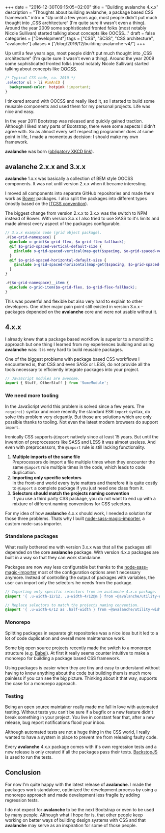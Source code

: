 +++
date = "2016-12-30T09:15:05+02:00"
title = "Building avalanche 4.x.x"
description = "Thoughts about building avalanche, a package based CSS framework."
intro = "Up until a few years ago, most people didn't put much thought into „CSS architecture“ (I'm quite sure it wasn't even a thing). Around the year 2009 some sophisticated fronted folks (most notably Nicole Sullivan) started talking about concepts like OOCSS..."
draft = false
categories = ["Development"]
tags = ["CSS", "SCSS", "CSS architecture", "avalanche"]
aliases = ["/blog/2016/12/building-avalanche-v4/"]
+++

Up until a few years ago, most people didn't put much thought into „CSS architecture“ (I'm quite sure it wasn't even a thing). Around the year 2009 some sophisticated fronted folks (most notably Nicole Sullivan) started talking about concepts like [OOCSS](http://de.slideshare.net/stubbornella/object-oriented-css).

```css
/* Typical CSS code, ca. 2010 */
.selector ul > li #imAnID {
  background-color: hotpink !important;
}
```

I tinkered around with OOCSS and really liked it, so I started to build some reusable components and used them for my personal projects. Life was nice and easy.

In the year 2011 Bootstrap was released and quickly gained traction. Although I liked many parts of Bootstrap, there were some aspects I didn't agree with. So as almost every self respecting programmer does at some point in life, I made a momentous decision: I should make my own framework.

**avalanche** was born ([obligatory XKCD link](https://xkcd.com/927/)).

## avalanche 2.x.x and 3.x.x
**avalanche** 1.x.x was basically a collection of BEM style OOCSS components. It was not until version 2.x.x when it became interesting.

I moved all components into separate GitHub repositories and made them work as [Bower](https://bower.io/) packages. I also split the packages into different types (mostly based on the [ITCSS convention](http://csswizardry.net/talks/2014/11/itcss-dafed.pdf)).

The biggest change from version 2.x.x to 3.x.x was the switch to NPM instead of Bower. With version 3.x.x I also tried to use SASS to it's limits and made almost every aspect of the packages configurable.

```scss
// 3.x.x example code (grid object package).
.#{$o-grid-namespace} {
  @include o-grid($o-grid-flex, $o-grid-flex-fallback);
  @if $o-grid-spaced-vertical-default-size {
    @include o-grid-spaced-vertical(map-get($spacing, $o-grid-spaced-vertical-default-size), '.#{$o-grid-namespace}__item');
  }
  @if $o-grid-spaced-horizontal-default-size {
    @include o-grid-spaced-horizontal(map-get($spacing, $o-grid-spaced-horizontal-default-size), '.#{$o-grid-namespace}__item');
  }
}

.#{$o-grid-namespace}__item {
  @include o-grid-item($o-grid-flex, $o-grid-flex-fallback);
}
```

This was powerful and flexible but also very hard to explain to other developers. One other major pain point still existed in version 3.x.x – packages depended on the **avalanche** core and were not usable without it.

## 4.x.x
I already knew that a package based workflow is superior to a monolithic approach but one thing I learned from my experiences building and using **avalanche** was: it is very hard to build reusable packages.

One of the biggest problems with package based CSS workflows I encountered is, that CSS and even SASS or LESS, do not provide all the tools necessary to efficiently integrate packages into your project.

```js
// JavaScript modules are awesome.
import { Stuff, OtherStuff } from 'SomeModule';
```

### We need more tooling
In the JavaScript world this problem is solved since a few years. The `require()` syntax and more recently the standard ES6 `import` syntax, do solve this problem very elegantly. But those are solutions which are only possible thanks to tooling. Not even the latest modern browsers do support `import`.

Ironically CSS supports `@import` natively since at least 15 years. But until the invention of preprocessors like SASS and LESS it was almost useless. And even with preprocessors, the `@import` rule is still lacking functionality.

1. **Multiple imports of the same file**  
Preprocessors do import a file multiple times when they encounter the same `@import` rule multiple times in the code, which leads to code duplication.
2. **Importing only specific selectors**  
In the front-end world every byte matters and therefore it is quite costly to `@import` a complete package if you just need one class from it.
3. **Selectors should match the projects naming convention**  
If you use a third party CSS package, you do not want to end up with a mixture of different naming conventions for CSS selectors.

For my idea of how **avalanche** 4.x.x should work, I needed a solution for those three problems. Thats why I built [node-sass-magic-importer](https://github.com/maoberlehner/node-sass-magic-importer), a custom node-sass importer.

### Standalone packages
What really bothered me with version 3.x.x was that all the packages still depended on the core **avalanche** package. With version 4.x.x packages are built in a way so that they can work standalone.

Packages are now way less configurable but thanks to the [node-sass-magic-importer](https://github.com/maoberlehner/node-sass-magic-importer) most of the configuration options aren't necessary anymore. Instead of controlling the output of packages with variables, the user can import only the selectors he needs from the package.

```scss
// Importing only specific selectors from an avalanche 4.x.x package.
@import '{ .u-width-12/12, .u-width-4/12@m } from ~@avalanche/utility-width';

// Replace selectors to match the projects naming convention.
@import '{ .u-width-6/12 as .half-width } from ~@avalanche/utility-width';
```

### Monorepo
Splitting packages in separate git repositories was a nice idea but it led to a lot of code duplication and overall more maintenance work.

Some big open source projects recently made the switch to a monorepo structure (e.g. [Babel](https://github.com/babel/babel/blob/master/doc/design/monorepo.md)). At first it really seems counter intuitive to make a monorepo for building a package based CSS framework.

Using packages is easier when they are tiny and easy to understand without having to know anything about the code but building them is much more painless if you can see the big picture. Thinking about it that way, supports the case for a monorepo approach.

### Testing
Being an open source maintainer really made me fall in love with automated testing. Without tests you can't be sure if a bugfix or a new feature didn't break something in your project. You live in constant fear that, after a new release, bug report notifications flood your inbox.

Although automated tests are not a huge thing in the CSS world, I really wanted to have a system in place to prevent me from releasing faulty code.

Every **avalanche** 4.x.x package comes with it's own regression tests and a new release is only created if all the packages pass their tests. [BackstopJS](https://github.com/garris/backstopjs) is used to run the tests.

## Conclusion
For now I'm quite happy with the latest release of **avalanche**. I made the packages work standalone, optimized the development process by using a monorepo approach and made development less fragile by adding regression tests.

I do not expect for **avalanche** to be the next Bootstrap or even to be used by many people. Although what I hope for is, that other people keep working on better ways of building design systems with CSS and that **avalanche** may serve as an inspiration for some of those people.
